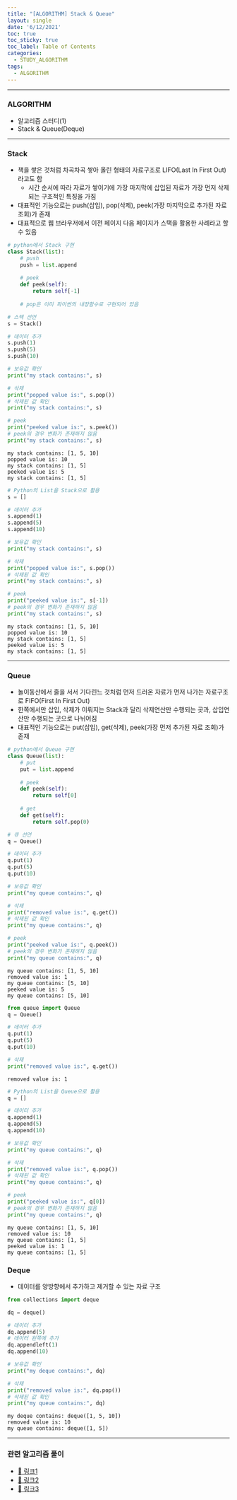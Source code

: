 ```yaml
---
title: "[ALGORITHM] Stack & Queue"
layout: single
date: '6/12/2021'
toc: true
toc_sticky: true
toc_label: Table of Contents
categories:
  - STUDY_ALGORITHM
tags:
  - ALGORITHM
---
```


---
### ALGORITHM
* 알고리즘 스터디(1)
* Stack & Queue(Deque)

---

### Stack
* 책을 쌓은 것처럼 차곡차곡 쌓아 올린 형태의 자료구조로 LIFO(Last In First Out)라고도 함
    * 시간 순서에 따라 자료가 쌓이기에 가장 마지막에 삽입된 자료가 가장 먼저 삭제되는 구조적인 특징을 가짐
* 대표적인 기능으로는 push(삽입), pop(삭제), peek(가장 마지막으로 추가된 자료 조회)가 존재
* 대표적으로 웹 브라우저에서 이전 페이지 다음 페이지가 스택을 활용한 사례라고 할 수 있음


```python
# python에서 Stack 구현
class Stack(list):
    # push
    push = list.append
    
    # peek
    def peek(self):
        return self[-1]
    
    # pop은 이미 파이썬의 내장함수로 구현되어 있음
```


```python
# 스텍 선언
s = Stack()

# 데이터 추가
s.push(1)
s.push(5)
s.push(10)

# 보유값 확인
print("my stack contains:", s)

# 삭제
print("popped value is:", s.pop())
# 삭제된 값 확인
print("my stack contains:", s)

# peek
print("peeked value is:", s.peek())
# peek의 경우 변화가 존재하지 않음
print("my stack contains:", s)
```

    my stack contains: [1, 5, 10]
    popped value is: 10
    my stack contains: [1, 5]
    peeked value is: 5
    my stack contains: [1, 5]



```python
# Python의 List을 Stack으로 활용
s = []

# 데이터 추가
s.append(1)
s.append(5)
s.append(10)

# 보유값 확인
print("my stack contains:", s)

# 삭제
print("popped value is:", s.pop())
# 삭제된 값 확인
print("my stack contains:", s)

# peek
print("peeked value is:", s[-1])
# peek의 경우 변화가 존재하지 않음
print("my stack contains:", s)
```

    my stack contains: [1, 5, 10]
    popped value is: 10
    my stack contains: [1, 5]
    peeked value is: 5
    my stack contains: [1, 5]


---

### Queue
* 놀이동산에서 줄을 서서 기다린느 것처럼 먼저 드러온 자료가 먼저 나가는 자료구조로 FIFO(First In First Out)
* 한쪽에서만 삽입, 삭제가 이뤄지는 Stack과 달리 삭제연산만 수행되는 곳과, 삽입연산만 수행되는 곳으로 나뉘어짐
* 대표적인 기능으로는 put(삽입), get(삭제), peek(가장 먼저 추가된 자료 조회)가 존재


```python
# python에서 Queue 구현
class Queue(list):
    # put
    put = list.append
    
    # peek
    def peek(self):
        return self[0]
    
    # get
    def get(self):
        return self.pop(0)
```


```python
# 큐 선언
q = Queue()

# 데이터 추가
q.put(1)
q.put(5)
q.put(10)

# 보유값 확인
print("my queue contains:", q)

# 삭제
print("removed value is:", q.get())
# 삭제된 값 확인
print("my queue contains:", q)

# peek
print("peeked value is:", q.peek())
# peek의 경우 변화가 존재하지 않음
print("my queue contains:", q)
```

    my queue contains: [1, 5, 10]
    removed value is: 1
    my queue contains: [5, 10]
    peeked value is: 5
    my queue contains: [5, 10]



```python
from queue import Queue
q = Queue()

# 데이터 추가
q.put(1)
q.put(5)
q.put(10)

# 삭제
print("removed value is:", q.get())
```

    removed value is: 1



```python
# Python의 List을 Queue으로 활용
q = []

# 데이터 추가
q.append(1)
q.append(5)
q.append(10)

# 보유값 확인
print("my queue contains:", q)

# 삭제
print("removed value is:", q.pop())
# 삭제된 값 확인
print("my queue contains:", q)

# peek
print("peeked value is:", q[0])
# peek의 경우 변화가 존재하지 않음
print("my queue contains:", q)
```

    my queue contains: [1, 5, 10]
    removed value is: 10
    my queue contains: [1, 5]
    peeked value is: 1
    my queue contains: [1, 5]


### Deque
* 데이터를 양방향에서 추가하고 제거할 수 있는 자료 구조


```python
from collections import deque

dq = deque()

# 데이터 추가
dq.append(5)
# 데이터 왼쪽에 추가
dq.appendleft(1)
dq.append(10)

# 보유값 확인
print("my deque contains:", dq)

# 삭제
print("removed value is:", dq.pop())
# 삭제된 값 확인
print("my queue contains:", dq)
```

    my deque contains: deque([1, 5, 10])
    removed value is: 10
    my queue contains: deque([1, 5])


---

### 관련 알고리즘 풀이
* [🔗 링크1](https://carl020958.github.io/programmers/programmers_coding_test(8)/#주식가격)
* [🔗 링크2](https://carl020958.github.io/programmers/programmers_coding_test(8)/#기능개발)
* [🔗 링크3](https://carl020958.github.io/programmers/programmers_coding_test(8)/#다리를-지나는-트럭)
